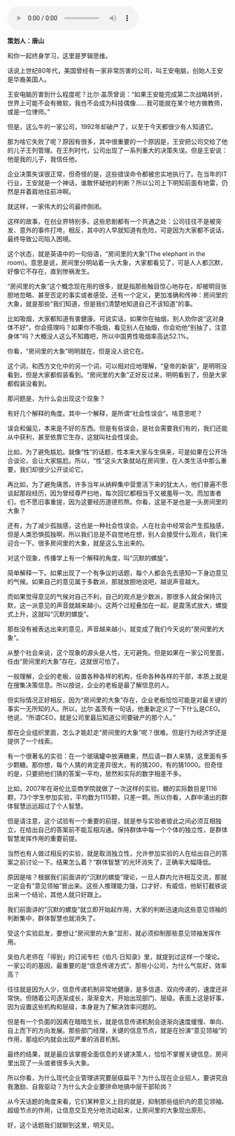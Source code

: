 <audio src="http://igetoss.cdn.igetget.com/mp3/201711/20/201711202227047411896156.mp3" controls="controls">您的浏览器不支持 audio 标签。</audio><p><b>策划人：唐山</b></p><p>和你一起终身学习，这里是罗辑思维。</p><p>话说上世纪80年代，美国曾经有一家非常厉害的公司，叫王安电脑，创始人王安是华裔美国人。</p><p>王安电脑厉害到什么程度呢？比尔·盖茨曾说：“如果王安能完成第二次战略转折，世界上可能不会有微软，我也不会成为科技偶像……我可能就在某个地方做教师，或是一位律师。”</p><p>但是，这么牛的一家公司，1992年却破产了，以至于今天都很少有人知道它。</p><p>那为啥它失败了呢？原因有很多，其中很重要的一个原因是，王安把公司交给了他的儿子王列管理。在王列时代，公司出现了一系列重大的决策失误。但是王安说：他是我的儿子，我信任他。</p><p>企业决策失误很正常，但奇怪的是，这些错误命令都被忠实地执行了。在当年的IT行业，王安就是一个神话，谁敢怀疑他的判断？所以公司上下明知前面有地雷，仍然是并着肩地往前冲啊。</p><p>就这样，一家伟大的公司最终倒闭。</p><p>这样的故事，在创业界特别多。这些悲剧都有一个共通之处：公司往往不是被突发、意外的事件打垮，相反，其中的人早就知道有危险，可是因为大家都不说话，最终导致公司陷入困境。</p><p>这个状态，就是英语中的一句俗语，“房间里的大象”(The elephant in the room)。意思是说，房间里分明站着一头大象，大家都看见了，可是人人都沉默，好像它不存在，直到惨祸发生。</p><p>“房间里的大象”这个概念现在用的很多，就是指那些触目惊心地存在，却被明目张胆地忽略、甚至否定的事实或者感受。还有一个定义，更加准确和传神：房间里的大象，就是那些“我们知道，但是我们清楚地知道自己不该知道”的事。</p><p>比如吸烟，大家都知道有害健康。可说实话，如果你在抽烟，别人劝你说“这对身体不好”，你会搭理吗？如果你不吸烟，看见别人在抽烟，你会劝他“别抽了，注意身体”吗？大概没人这么不知趣吧，所以中国男性吸烟率高达52.1%。</p><p>你看，“房间里的大象”明明就在，但是没人说它在。</p><p>这个词，和西方文化中的另一个词，可以相对应地理解，“皇帝的新装”，是明明没看到，但是大家都假装看到。“房间里的大象”正好反过来，明明看到了，但是大家都假装没看到。</p><p>那问题是，为什么会出现这个现象？</p><p>有好几个解释的角度。其中一个解释，是所谓“社会性误会”。啥意思呢？</p><p>误会和偏见，本来是不好的东西。但是有些误会，是社会需要我们有的，我们还能从中获利，甚至依靠它生存，这就叫社会性误会。</p><p>比如，为了避免尴尬。就像“性”的话题，性本来大家与生俱来，可是如果在公开场合谈论，会让大家尴尬。所以，“性”这头大象就站在房间里，在人类生活中那么重要，我们却很少公开谈论它。</p><p>再比如，为了避免痛苦。许多当年从纳粹集中营里活下来的犹太人，他们普遍不愿谈起那段经历，因为曾经尊严扫地，每次回忆都相当于又被羞辱一次。而加害者们，也不愿旧事重提，因为这要经历道德煎熬。你看，这是不是也是一头房间里的大象？</p><p>还有，为了减少孤独感，这也是一种社会性误会。人在社会中经常会产生孤独感，但是人类恐惧孤独啊，所以我们总是不自觉地在想，别人会接受什么观点，我们来迎合一下。很多房间里的大象，就是这么生出来的。</p><p>对这个现象，传播学上有一个解释的角度，叫“沉默的螺旋”。</p><p>简单解释一下。如果出现了一个有争议的话题，每个人都会先去感知一下身边意见的气候。如果自己的意见属于多数派，那就放胆地说吧，越说声音越大。</p><p>而如果觉得意见的气候对自己不利，自己的观点是少数派，那很多人就会保持沉默，这一派意见的声音就越来越小。这两个过程叠加在一起，是震荡式放大，螺旋式上升，这就叫“沉默的螺旋”。</p><p>那些没有被表达出来的意见，声音越来越小，就变成了我们今天说的“房间里的大象”。</p><p>从整个社会来说，这个现象的源头是人性，无可避免。但是如果在一家公司里面，任由“房间里的大象”存在，这就很可怕了。</p><p>一般理解，企业的老板，设置各种各样的机构，任命各种各样的干部，本质上就是在搜集决策信息。所以按说，企业的老板是最了解信息的人。</p><p>但实际情况正好相反，因为“房间里的大象”存在，企业老板恰恰可能是对最关键的事实一无所知的人。所以，比尔·盖茨有一句话，他重新定义了一下什么是CEO。他说，“所谓CEO，就是公司里最后知道公司要破产的那个人。”</p><p>那在企业组织里面，怎么才能赶走“房间里的大象”呢？很难。但是行为经济学还是提供了一个线索。</p><p>有一个很著名的实验：在一个玻璃罐中放满糖果，然后请一群人来猜，这里面有多少颗糖。那你想，每个人猜的肯定差异很大，有的猜200，有的猜1000。但奇怪的是，只要把他们猜的答案一平均，居然和实际的数字相差不多。</p><p>比如，2007年在哥伦比亚商学院就做了一次这样的实验。糖的实际数目是1116颗，73个学生参加实验，平均数为1115颗，只差一颗。所以你看，人群中涌出的群体智慧远远超过了个人智慧。</p><p>但是请注意，这个试验有一个重要的前提，就是参与实验者彼此之间必须互相独立，在给出自己的答案前不能互相沟通。保持群体中每一个个体的独立性，是群体智慧发挥作用的重要前提。</p><p>当然也有人做过相反的实验，就是取消独立性，允许参加实验的人在给出自己的答案之前讨论一下。结果怎么着？“群体智慧”的光环消失了，正确率大幅降低。</p><p>原因是啥？根据我们前面讲的“沉默的螺旋”理论，一旦人群内允许相互交流，那就一定会有“意见领袖”冒出来。这些人推理能力强，口才好，有威信，他斩钉截铁说出来一个结论，其他人就只好跟上。</p><p>我们前面讲的“沉默的螺旋”就立即开始起作用，大家的判断迅速向这些意见领袖的判断集中，群体智慧也就消失了。</p><p>受这个实验启发，要想让“房间里的大象”显形，就必须抑制那些意见领袖发挥作用。</p><p>吴伯凡老师在「得到」的订阅专栏《伯凡·日知录》里，就提到过这样一个理论。一家公司的基因，最重要的是“信息传递方式”。那些小公司，为什么气氛好，效率高？</p><p>往往就是因为人少，信息传递机制非常地健康，是多信道、双向传递的，速度还非常快。但随着公司逐渐成长，渐渐变大，开始出现部门、层级。表面上这是好事，因为设置这些机构和层级，本身是为了解决效率问题的。</p><p>但是有一个负面的因素在暗暗生长，就是信息传递机制会逐渐向速度缓慢、单向、自上而下的方向发展。那些部门经理，关键的信息节点，就是在扮演“意见领袖”的作用，那组织内就会出现严重的消音机制。</p><p>最终的结果，就是最应该掌握全面信息的关键决策人，恰恰不掌握关键信息，房间里出现了一头或者很多头大象。</p><p>所以你看，为什么现代企业管理讲究要层级扁平？为什么现在企业招人，要讲究自我激励、自我驱动？为什么大企业要拼命地搞中层干部轮岗？</p><p>从今天话题的角度来看，它们某种意义上目的就是，抑制那些组织内的意见领袖、超级节点的作用，让信息交互充分地流动起来，让房间里的大象现出原形。</p><p>好，这个话题我们就聊到这里，明天见。</p>
